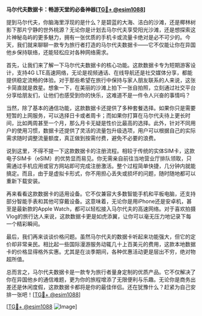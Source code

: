 **马尔代夫数据卡：畅游天堂的必备神器[[TG💪+ @esim1088](https://t.me/s/esim1088)]**

提到马尔代夫，你脑海里浮现的是什么？是碧蓝的大海、洁白的沙滩，还是椰林树影下那片宁静的世外桃源？无论你是计划去马尔代夫享受阳光沙滩，还是想探索这片神秘岛屿的更多魅力，拥有一张优质的手机卡或流量卡绝对是必不可少的。今天，我们就来聊聊一款专为旅行者打造的马尔代夫数据卡——它不仅能让你在异国他乡保持联络，还能轻松应对各种网络需求。

首先，让我们来了解一下马尔代夫数据卡的核心功能。这款数据卡专为短期游客设计，支持4G LTE高速网络，无论是视频通话、在线导航还是社交媒体分享，都能提供稳定流畅的体验。对于那些希望在旅行中保持与家人朋友联系的人来说，这张卡简直就是救星。想象一下，在美丽的沙滩上拍下一张自拍照，立刻通过社交平台分享给朋友们，让他们也感受到你的快乐，这难道不是一件令人兴奋的事情吗？

当然，除了基本的通信功能，这款数据卡还提供了多种套餐选择。如果你只是需要短暂的上网服务，可以选择日卡或者周卡；而如果你打算在马尔代夫待上更长时间，比如两周甚至一个月，那么月卡无疑是性价比最高的选择。此外，针对不同用户的使用习惯，数据卡还提供了灵活的流量包升级选项，用户可以根据自己的实际需求随时调整流量额度，真正做到按需付费，避免不必要的浪费。

说到这里，不得不提一下这款数据卡的注册流程。相较于传统的实体SIM卡，这款电子SIM卡（eSIM）的优势显而易见。你无需亲自前往当地营业厅排队领取，只需通过手机应用或官方网站即可完成注册激活。整个过程简单快捷，几分钟内就能搞定。而且，由于是虚拟卡形式，你不用担心丢失或损坏的问题，随时随地都可以重新下载安装。

再来看看这款数据卡的适用设备。它不仅兼容大多数智能手机和平板电脑，还支持部分智能手表和其他可穿戴设备。这意味着，无论你是用iPhone还是安卓机，甚至是最新款的Apple Watch，都可以轻松接入马尔代夫的高速网络。对于喜欢拍摄Vlog的旅行达人来说，这款数据卡更是如虎添翼，让你可以毫无压力地记录下每一个精彩瞬间。

最后，我们再来谈谈价格问题。虽然马尔代夫的数据卡听起来功能强大，但它的定价却非常亲民。相比起一些国际漫游服务动辄几十上百美元的费用，这款本地数据卡的价格显得格外实惠。尤其是在淡季期间，各种优惠活动更是层出不穷，绝对物超所值。

总而言之，马尔代夫数据卡是一款专为旅行者量身定制的优质产品。它不仅解决了你在异国他乡的通信难题，更为你的旅程增添了无限便利与乐趣。无论你是商务出差还是休闲度假，这款数据卡都将是你的最佳伴侣。还在犹豫什么？赶紧为自己安排一张吧！[[TG💪+ @esim1088](https://t.me/s/esim1088)]

[[TG💪+ @esim1088](https://t.me/s/esim1088) ![Image](https://i.postimg.cc/4NQfJmqS/Snipaste-2025-05-13-00-14-12.png)]